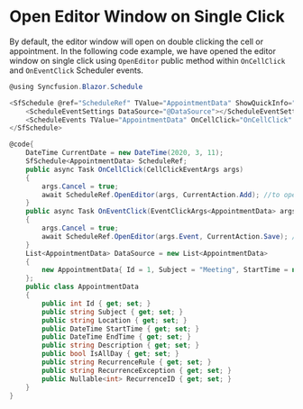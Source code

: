 # Open Editor Window on Single Click

By default, the editor window will open on double clicking the cell or appointment. In the following code example, we have opened the editor window on single click using `OpenEditor` public method within `OnCellClick` and `OnEventClick` Scheduler events.

```csharp
@using Syncfusion.Blazor.Schedule

<SfSchedule @ref="ScheduleRef" TValue="AppointmentData" ShowQuickInfo="false" Height="550px" @bind-SelectedDate="@CurrentDate">
    <ScheduleEventSettings DataSource="@DataSource"></ScheduleEventSettings>
    <ScheduleEvents TValue="AppointmentData" OnCellClick="OnCellClick" OnEventClick="OnEventClick"></ScheduleEvents>
</SfSchedule>

@code{
    DateTime CurrentDate = new DateTime(2020, 3, 11);
    SfSchedule<AppointmentData> ScheduleRef;
    public async Task OnCellClick(CellClickEventArgs args)
    {
        args.Cancel = true;
        await ScheduleRef.OpenEditor(args, CurrentAction.Add); //to open the editor on cell click
    }
    public async Task OnEventClick(EventClickArgs<AppointmentData> args)
    {
        args.Cancel = true;
        await ScheduleRef.OpenEditor(args.Event, CurrentAction.Save); //to open the editor on event click
    }
    List<AppointmentData> DataSource = new List<AppointmentData>
    {
        new AppointmentData{ Id = 1, Subject = "Meeting", StartTime = new DateTime(2020, 3, 11, 9, 30, 0) , EndTime = new DateTime(2020, 3, 11, 11, 0, 0)}
    };
    public class AppointmentData
    {
        public int Id { get; set; }
        public string Subject { get; set; }
        public string Location { get; set; }
        public DateTime StartTime { get; set; }
        public DateTime EndTime { get; set; }
        public string Description { get; set; }
        public bool IsAllDay { get; set; }
        public string RecurrenceRule { get; set; }
        public string RecurrenceException { get; set; }
        public Nullable<int> RecurrenceID { get; set; }
    }
}
```